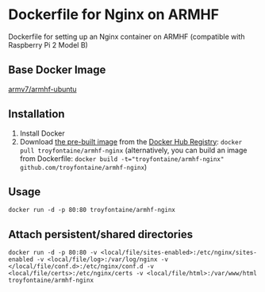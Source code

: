 # Dockerfile for Nginx on ARMHF
Dockerfile for setting up an Nginx container on ARMHF (compatible with Raspberry Pi 2 Model B)

## Base Docker Image
<a href="https://registry.hub.docker.com/u/armv7/armhf-ubuntu/">armv7/armhf-ubuntu</a>

## Installation
1. Install Docker
2. Download <a href="https://registry.hub.docker.com/u/troyfontaine/armhf-nginx/">the pre-built image</a> from the <a href="https://registry.hub.docker.com/">Docker Hub Registry</a>: `docker pull troyfontaine/armhf-nginx`
(alternatively, you can build an image from Dockerfile: `docker build -t="troyfontaine/armhf-nginx" github.com/troyfontaine/armhf-nginx`)

## Usage

```
docker run -d -p 80:80 troyfontaine/armhf-nginx
```

## Attach persistent/shared directories
```
docker run -d -p 80:80 -v <local/file/sites-enabled>:/etc/nginx/sites-enabled -v <local/file/log>:/var/log/nginx -v </local/file/conf.d>:/etc/nginx/conf.d -v <local/file/certs>:/etc/nginx/certs -v <local/file/html>:/var/www/html troyfontaine/armhf-nginx
```
